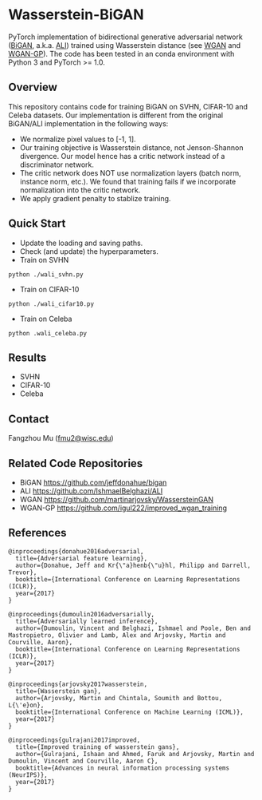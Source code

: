 # Wasserstein-BiGAN

PyTorch implementation of bidirectional generative adversarial network ([BiGAN](https://arxiv.org/abs/1605.09782), a.k.a. [ALI](https://arxiv.org/abs/1606.00704)) trained using Wasserstein distance (see [WGAN](https://arxiv.org/abs/1701.07875) and [WGAN-GP](https://arxiv.org/abs/1704.00028)). The code has been tested in an conda environment with Python 3 and PyTorch >= 1.0.

## Overview
This repository contains code for training BiGAN on SVHN, CIFAR-10 and Celeba datasets. Our implementation is different from the original BiGAN/ALI implementation in the following ways:

* We normalize pixel values to [-1, 1].
* Our training objective is Wasserstein distance, not Jenson-Shannon divergence. Our model hence has a critic network instead of a discriminator network.
* The critic network does NOT use normalization layers (batch norm, instance norm, etc.). We found that training fails if we incorporate normalization into the critic network.
* We apply gradient penalty to stablize training.

## Quick Start
* Update the loading and saving paths.
* Check (and update) the hyperparameters.
* Train on SVHN
```shell
python ./wali_svhn.py
```
* Train on CIFAR-10
```shell
python ./wali_cifar10.py
```
* Train on Celeba
```shell
python .wali_celeba.py
```

## Results
* SVHN
* CIFAR-10
* Celeba

## Contact
Fangzhou Mu (fmu2@wisc.edu)

## Related Code Repositories
* BiGAN <https://github.com/jeffdonahue/bigan>
* ALI <https://github.com/IshmaelBelghazi/ALI>
* WGAN <https://github.com/martinarjovsky/WassersteinGAN>
* WGAN-GP <https://github.com/igul222/improved_wgan_training>

## References
```
@inproceedings{donahue2016adversarial,
  title={Adversarial feature learning},
  author={Donahue, Jeff and Kr{\"a}henb{\"u}hl, Philipp and Darrell, Trevor},
  booktitle={International Conference on Learning Representations (ICLR)},
  year={2017}
}

@inproceedings{dumoulin2016adversarially,
  title={Adversarially learned inference},
  author={Dumoulin, Vincent and Belghazi, Ishmael and Poole, Ben and Mastropietro, Olivier and Lamb, Alex and Arjovsky, Martin and Courville, Aaron},
  booktitle={International Conference on Learning Representations (ICLR)},
  year={2017}
}

@inproceedings{arjovsky2017wasserstein,
  title={Wasserstein gan},
  author={Arjovsky, Martin and Chintala, Soumith and Bottou, L{\'e}on},
  booktitle={International Conference on Machine Learning (ICML)},
  year={2017}
}

@inproceedings{gulrajani2017improved,
  title={Improved training of wasserstein gans},
  author={Gulrajani, Ishaan and Ahmed, Faruk and Arjovsky, Martin and Dumoulin, Vincent and Courville, Aaron C},
  booktitle={Advances in neural information processing systems (NeurIPS)},
  year={2017}
}
```
